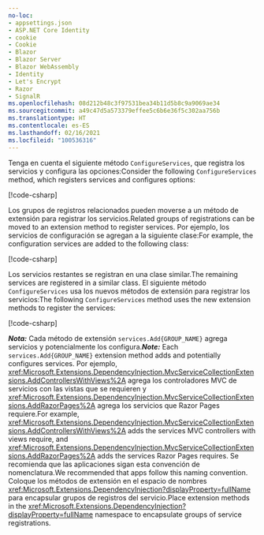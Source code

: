 ```yaml
---
no-loc:
- appsettings.json
- ASP.NET Core Identity
- cookie
- Cookie
- Blazor
- Blazor Server
- Blazor WebAssembly
- Identity
- Let's Encrypt
- Razor
- SignalR
ms.openlocfilehash: 08d212b48c3f97531bea34b11d5b8c9a9069ae34
ms.sourcegitcommit: a49c47d5a573379effee5c6b6e36f5c302aa756b
ms.translationtype: HT
ms.contentlocale: es-ES
ms.lasthandoff: 02/16/2021
ms.locfileid: "100536316"
---
```

<a name="csc"></a>

<span data-ttu-id="255de-101">Tenga en cuenta el siguiente método `ConfigureServices`, que registra los servicios y configura las opciones:</span><span class="sxs-lookup"><span data-stu-id="255de-101">Consider the following `ConfigureServices` method, which registers services and configures options:</span></span>

[!code-csharp[](~/fundamentals/configuration/index/samples/3.x/ConfigSample/Startup2.cs?name=snippet)]

<span data-ttu-id="255de-102">Los grupos de registros relacionados pueden moverse a un método de extensión para registrar los servicios.</span><span class="sxs-lookup"><span data-stu-id="255de-102">Related groups of registrations can be moved to an extension method to register services.</span></span> <span data-ttu-id="255de-103">Por ejemplo, los servicios de configuración se agregan a la siguiente clase:</span><span class="sxs-lookup"><span data-stu-id="255de-103">For example, the configuration services are added to the following class:</span></span>

[!code-csharp[](~/fundamentals/configuration/index/samples/3.x/ConfigSample/Options/MyConfigServiceCollectionExtensions.cs)]

<span data-ttu-id="255de-104">Los servicios restantes se registran en una clase similar.</span><span class="sxs-lookup"><span data-stu-id="255de-104">The remaining services are registered in a similar class.</span></span> <span data-ttu-id="255de-105">El siguiente método `ConfigureServices` usa los nuevos métodos de extensión para registrar los servicios:</span><span class="sxs-lookup"><span data-stu-id="255de-105">The following `ConfigureServices` method uses the new extension methods to register the services:</span></span>

[!code-csharp[](~/fundamentals/configuration/index/samples/3.x/ConfigSample/Startup4.cs?name=snippet)]

<span data-ttu-id="255de-106">**_Nota:_** Cada método de extensión `services.Add{GROUP_NAME}` agrega servicios y potencialmente los configura.</span><span class="sxs-lookup"><span data-stu-id="255de-106">**_Note:_** Each `services.Add{GROUP_NAME}` extension method adds and potentially configures services.</span></span> <span data-ttu-id="255de-107">Por ejemplo, <xref:Microsoft.Extensions.DependencyInjection.MvcServiceCollectionExtensions.AddControllersWithViews%2A> agrega los controladores MVC de servicios con las vistas que se requieren y <xref:Microsoft.Extensions.DependencyInjection.MvcServiceCollectionExtensions.AddRazorPages%2A> agrega los servicios que Razor Pages requiere.</span><span class="sxs-lookup"><span data-stu-id="255de-107">For example, <xref:Microsoft.Extensions.DependencyInjection.MvcServiceCollectionExtensions.AddControllersWithViews%2A> adds the services MVC controllers with views require, and <xref:Microsoft.Extensions.DependencyInjection.MvcServiceCollectionExtensions.AddRazorPages%2A> adds the services Razor Pages requires.</span></span> <span data-ttu-id="255de-108">Se recomienda que las aplicaciones sigan esta convención de nomenclatura.</span><span class="sxs-lookup"><span data-stu-id="255de-108">We recommended that apps follow this naming convention.</span></span> <span data-ttu-id="255de-109">Coloque los métodos de extensión en el espacio de nombres <xref:Microsoft.Extensions.DependencyInjection?displayProperty=fullName> para encapsular grupos de registros del servicio.</span><span class="sxs-lookup"><span data-stu-id="255de-109">Place extension methods in the <xref:Microsoft.Extensions.DependencyInjection?displayProperty=fullName> namespace to encapsulate groups of service registrations.</span></span>

